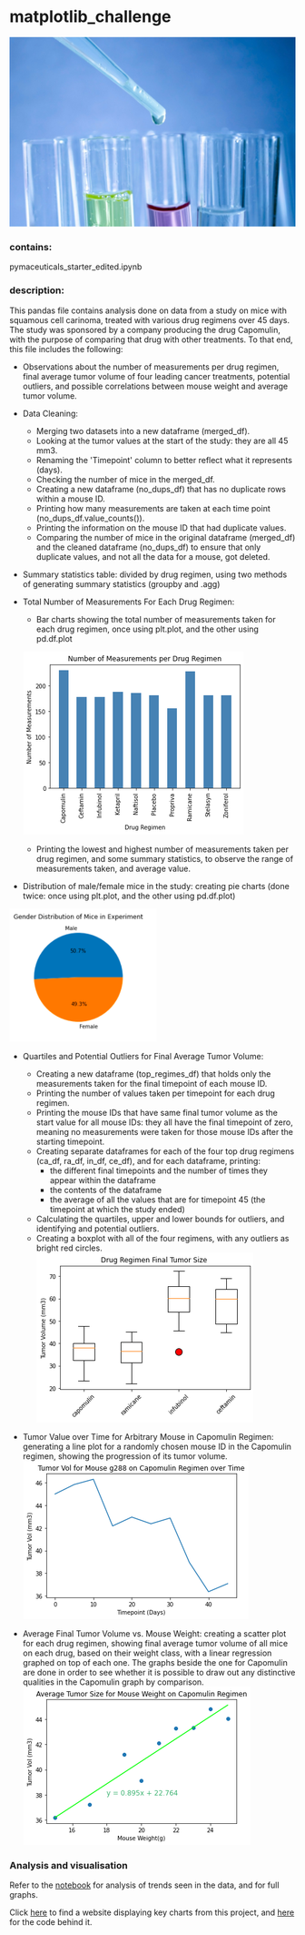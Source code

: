 # matplotlib_challenge

![Test tubes with coloured liquids](/images/testTubes.jpg)

### contains:
pymaceuticals_starter_edited.ipynb 

### description:
This pandas file contains analysis done on data from a study on mice with squamous cell carinoma, treated with various drug regimens over 45 days. The study was sponsored by a company producing the drug Capomulin, with the purpose of comparing that drug with other treatments. To that end, this file includes the following:
* Observations about the number of measurements per drug regimen, final average tumor volume of four leading cancer treatments, potential outliers, and possible correlations between mouse weight and average tumor volume.
* Data Cleaning:
    * Merging two datasets into a new dataframe (merged_df).
    * Looking at the tumor values at the start of the study: they are all 45 mm3.
    *  Renaming the 'Timepoint' column to better reflect what it represents (days).
    * Checking the number of mice in the merged_df.
    * Creating a new dataframe (no_dups_df) that has no duplicate rows within a mouse ID.
    * Printing how many measurements are taken at each time point (no_dups_df.value_counts()).
    * Printing the information on the mouse ID that had duplicate values.
    * Comparing the number of mice in the original dataframe    (merged_df) and the cleaned dataframe (no_dups_df) to ensure that only duplicate values, and not all the data for a mouse, got deleted.
* Summary statistics table: divided by drug regimen, using two methods of generating summary statistics (groupby and .agg)
* Total Number of Measurements For Each Drug Regimen:
    * Bar charts showing the total number of measurements taken for each drug regimen, once using plt.plot, and the other using pd.df.plot
    
    ![Total Measurements Per Drug Bar Chart](/images/measurements_per_regimen.png)
    * Printing the lowest and highest number of measurements taken per drug regimen, and some summary statistics, to observe the range of measurements taken, and average value.
* Distribution of male/female mice in the study: creating pie charts (done twice: once using plt.plot, and the other using pd.df.plot)

![Gender Distribution](/images/gendDist.png)
* Quartiles and Potential Outliers for Final Average Tumor Volume:
    * Creating a new dataframe (top_regimes_df) that holds only the measurements taken for the final timepoint of each mouse ID.
    * Printing the number of values taken per timepoint for each drug regimen.
    * Printing the mouse IDs that have same final tumor volume as the start value for all mouse IDs: they all have the final timepoint of zero, meaning no measurements were taken for those mouse IDs after the starting timepoint.
    * Creating separate dataframes for each of the four top drug regimens (ca_df, ra_df, in_df, ce_df), and for each dataframe, printing:
        * the different final timepoints and the number of times they appear within the dataframe
        * the contents of the dataframe
        * the average of all the values that are for timepoint 45 (the timepoint at which the study ended)
    * Calculating the quartiles, upper and lower bounds for outliers, and identifying and potential outliers.
    * Creating a boxplot with all of the four regimens, with any outliers as bright red circles.
  ![Boxplot](/images/final_tumor_size_boxplot.png)
* Tumor Value over Time for Arbitrary Mouse in Capomulin Regimen: generating a line plot for a randomly chosen mouse ID in the Capomulin regimen, showing the progression of its tumor volume.
![Random mouse tumour volume](/images/rand_mouse_tum_vol.png)

* Average Final Tumor Volume vs. Mouse Weight: creating a scatter plot for each drug regimen, showing final average tumor volume of all mice on each drug, based on their weight class, with a linear regression graphed on top of each one. The graphs beside the one for Capomulin are done in order to see whether it is possible to draw out any distinctive qualities in the Capomulin graph by comparison.
![Capomulin Average Tumour Size line and linear regression graph](/images/capomulin_avg_tum_size_linreg.png)

### Analysis and visualisation

Refer to the [notebook](pymaceuticals_starter_edited.ipynb) for analysis of trends seen in the data, and for full graphs.

Click [here](https://sarahdh615.github.io/web-design-challenge/) to find a website displaying key charts from this project, and [here](https://github.com/sarahDH615/web-design-challenge) for the code behind it.


